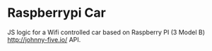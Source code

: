 # Raspberrypi Car

JS logic for a Wifi controlled car based on Raspberry PI (3 Model B) http://johnny-five.io/ API.
